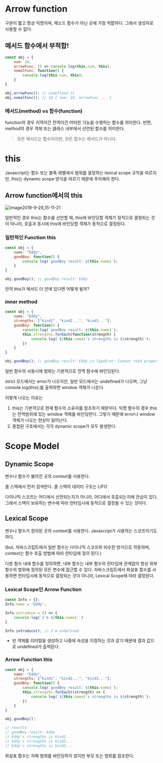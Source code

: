# Arrow function

구문이 짧고 항상 익명이며, 메소드 함수가 아닌 곳에 가장 적합하다. 그래서 생성자로 사용할 수 없다.

## 메서드 함수에서 부적합!

```jsx
const obj = {
	num: 10,
	arrowFunc: () => console.log(this.num, this),
	nomalFunc: function() {
		console.log(this.num, this);
	}
}

obj.arrowFunc(); // undefined {}
obj.nomalFunc(); // 10 { num: 10, arrowFunc ... }
```

### 메서드(method) vs 함수(function)

function의 경우 지역이건 전역이건 어떠한 기능을 수행하는 함수를 의미한다. 반면, method의 경우 객체 또는 클래스 내부에서 선언된 함수를 의미한다.

> 모든 메서드는 함수이지만, 모든 함수는 메서드가 아니다.
> 

# this

Javascript는 함수 또는 블록 레벨에서 범위를 결정하는 lexical scope 규칙을 따르지만, this는 dynamic scope 방식을 따르기 때문에 주의해야 한다.

## Arrow function에서의 this

![image2019-9-29_15-11-21](https://user-images.githubusercontent.com/58387974/135084955-83420365-adf4-4b5e-9bf8-315ea49e827d.png)

일반적인 경우 this는 함수를 선언할 때, this에 바인딩할 객체가 정적으로 결정되는 것이 아니라, 호출과 동시에 this에 바인딩할 객체가 동적으로 결정된다.

### 일반적인 Function this

```jsx
const obj = {
	name: "Eddy",
	goodBoy: function() {
		console.log(`goodBoy result: ${this.name}`);
	}
}

obj.goodBoy(); // goodBoy result: Eddy
```

만약 this가 메서드 더 안에 있다면 어떻게 될까?

### inner method

```jsx
const obj = {
	name: "Eddy",
	strengths: ["kind1", "kind2...", "kind3..."],
	goodBoy: function() {
		console.log(`goodBoy result: ${this.name}`);
		this.strengths.forEach(function(strength) {
			console.log(`${this.name}'s strengths is ${strength}`);
		})
	}
}

obj.goodBoy(); // goodBoy result: Eddy /n TypeEror: Cannot read property 'name' of undefined
```

일반 함수의 사용시에 범위는 기본적으로 전역 함수에 바인딩된다.

strict 모드에서는 error가 나오지만, 일반 모드에서는 undefined가 나오며, 그냥 console.log(this);를  출력하면 window 객체가 나온다.

이렇게 나오는 이유는

1. this는 기본적으로 현재 함수의 소유자를 참조하기 때문이다. 익명 함수의 경우 this는 전역범위에 있는 window 객체를 바인딩한다. 그렇기 때문에 error나 window 객체가 나오는 현상이 일어난다.
2. 중첩된 구조에서는 각각 dynamic scope가 모두 발생한다.

# Scope Model

## Dynamic Scope

변수나 함수가 불려진 곳의 context를 사용한다.

콜 스택에서 먼저 검색한다. 콜 스택의 데이터 구조는 LIFO

다이나믹 스코프는 어디에서 선언되는지가 아니라, 어디에서 호출되는지에 관심이 있다. 그래서 스택이 보유하는 변수에 따라 런타임시에 동적으로 결정될 수 있는 것이다.

## Lexical Scope

변수나 함수가 정의된 곳의 context를 사용한다. Javascript가 사용하는 스코프이기도 하다.

(but, 자바스크립트에서 일반 함수는 다이나믹 스코프와 비슷한 방식으로 작동하며, context는 함수 호출 방법에 따라 런타임에 정의 된다.)

다른 함수 내에 함수를 정의하면, 내부 함수는 내부 함수의 런타임에 관계없이 항상 외부 함수의 범위에 정의된 모든 변수에 접근할 수 있다. 자바스크립트에서 화살표 함수를 사용하면 런타임시에 동적으로 결정되는 것이 아니라, Lexical Scope에 따라 결정된다.

### Lexical Scope인 Arrow Function

```jsx
const Info = {};
Info.name = 'Eddy';

Info.introduce = () => {
	console.log(`I'm ${this.name}.`)
}

Info.introduce(); // I'm undefined
```

- 빈 객체를 리터럴을 생성하고 나중에 속성을 지정하는 것과 같기 때문에 결과 값으로 undefined가 출력된다.

### Arrow Function this

```jsx
const obj = {
	name: "Eddy",
	strengths: ["kind1", "kind2...", "kind3..."],
	goodBoy: function() {
		console.log(`goodBoy result: ${this.name}`);
		this.strengths.forEach((strength) => {
			console.log(`${this.name}'s strengths is ${strength}`);
		})
	}
}

obj.goodBoy();

// results
// goodBoy result: Eddy
// Eddy's strengths is kind1
// Eddy's strengths is kind2...
// Eddy's strengths is kind3...
```

화살표 함수는 자체 범위를 바인딩하지 않지만 부모 또는 범위를 참조한다.
